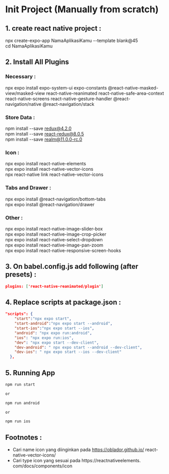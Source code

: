 # Init Project (Manually from scratch)

## 1. create react native project :

npx create-expo-app NamaAplikasiKamu --template blank@45  
cd NamaAplikasiKamu

## 2. Install All Plugins

### Necessary :

npx expo install expo-system-ui expo-constants @react-native-masked-view/masked-view react-native-reanimated react-native-safe-area-context react-native-screens react-native-gesture-handler @react-navigation/native @react-navigation/stack

### Store Data :

npm install --save redux@4.2.0  
npm install --save react-redux@8.0.5  
npm install --save realm@11.0.0-rc.0

### Icon :

npx expo install react-native-elements  
npx expo install react-native-vector-icons  
npx react-native link react-native-vector-icons

### Tabs and Drawer :

npx expo install @react-navigation/bottom-tabs  
npx expo install @react-navigation/drawer

### Other :

npx expo install react-native-image-slider-box  
npx expo install react-native-image-crop-picker  
npx expo install react-native-select-dropdown  
npx expo install react-native-image-pan-zoom  
npx expo install react-native-responsive-screen-hooks

## 3. On babel.config.js add following (after presets) :

```json
plugins: ['react-native-reanimated/plugin']
```

## 4. Replace scripts at package.json :

```json
"scripts": {
    "start":"npx expo start",
    "start-android":"npx expo start --android",
    "start-ios":"npx expo start --ios",
    "android": "npx expo run:android",
    "ios": "npx expo run:ios",
    "dev": "npx expo start --dev-client",
    "dev-android": " npx expo start --android --dev-client",
    "dev-ios": " npx expo start --ios --dev-client"
  },
```

## 5. Running App

```bash
npm run start

or

npm run android

or

npm run ios
```

## Footnotes :

- Cari name icon yang diinginkan pada https://oblador.github.io/
  react-native-vector-icons/
- Cari type icon yang sesuai pada https://reactnativeelements.
  com/docs/components/icon
